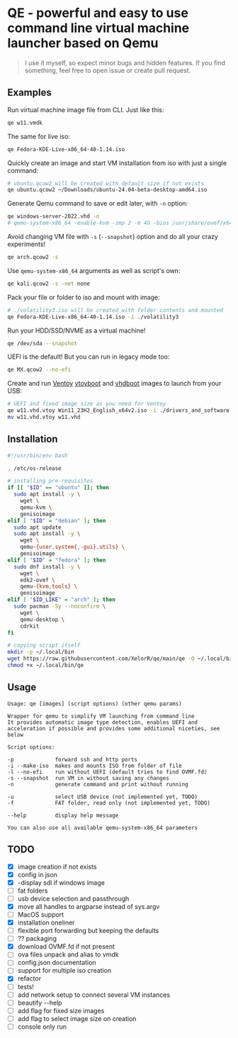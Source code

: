 # QE - powerful and easy to use command line virtual machine launcher based on Qemu

> I use it myself, so expect minor bugs and hidden features.
> If you find something, feel free to open issue or create pull request.

## Examples

Run virtual machine image file from CLI. Just like this:
```bash
qe w11.vmdk
```

The same for live iso:
```bash
qe Fedora-KDE-Live-x86_64-40-1.14.iso
```

Quickly create an image and start VM installation from iso with just a single command:
```bash
# ubuntu.qcow2 will be created with default size if not exists
qe ubuntu.qcow2 ~/Downloads/ubuntu-24.04-beta-desktop-amd64.iso
```

Generate Qemu command to save or edit later, with `-n` option:
```bash
qe windows-server-2022.vhd -n
# qemu-system-x86_64 -enable-kvm -smp 2 -m 4G -bios /usr/share/ovmf/x64/OVMF.fd -drive file=windows-server-2022.vhd,format=vpc,index=0,media=disk -display sdl
```

Avoid changing VM file with `-s` (`--snapshot`) option and do all your crazy experiments!
```bash
qe arch.qcow2 -s
```

Use `qemu-system-x86_64` arguments as well as script's own:
```bash
qe kali.qcow2 -s -net none
```

Pack your file or folder to iso and mount with image:
```bash
# ./volatility3.iso will be created with folder contents and mounted
qe Fedora-KDE-Live-x86_64-40-1.14.iso -i ./volatility3
```

Run your HDD/SSD/NVME as a virtual machine!
```bash
qe /dev/sda --snapshot
```

UEFI is the default! But you can run in legacy mode too:
```bash
qe MX.qcow2 --no-efi
```

Create and run [Ventoy](https://ventoy.net/en/index.html) [vtoyboot](https://ventoy.net/en/plugin_vtoyboot.html) and [vhdboot](https://ventoy.net/en/plugin_vhdboot.html) images to launch from your USB:
```bash
# UEFI and fixed image size as you need for Ventoy
qe w11.vhd.vtoy Win11_23H2_English_x64v2.iso -i ./drivers_and_software
mv w11.vhd.vtoy w11.vhd
```

## Installation

```bash
#!/usr/bin/env bash

. /etc/os-release

# installing pre-requisites
if [[ "$ID" == "ubuntu" ]]; then
  sudo apt install -y \
    wget \
    qemu-kvm \
    genisoimage
elif [ "$ID" = "debian" ]; then
  sudo apt update
  sudo apt install -y \
    wget \
    qemu-{user,system{,-gui},utils} \
    genisoimage
elif [ "$ID" = "fedora" ]; then
  sudo dnf install -y \
    wget \
    edk2-ovmf \
    qemu-{kvm,tools} \
    genisoimage
elif [ "$ID_LIKE" = "arch" ]; then
  sudo pacman -Sy --noconfirm \
    wget \
    qemu-desktop \
    cdrkit
fi

# copying script itself
mkdir -p ~/.local/bin
wget https://raw.githubusercontent.com/XelorR/qe/main/qe -O ~/.local/bin/qe
chmod +x ~/.local/bin/qe
```

## Usage

```
Usage: qe [images] (script options) (other qemu params)

Wrapper for qemu to simplify VM launching from command line
It provides automatic image type detection, enables UEFI and acceleration if possible and provides some additional niceties, see below

Script options:

-p             forward ssh and http ports
-i --make-iso  makes and mounts ISO from folder of file
-l --no-efi    run without UEFI (default tries to find OVMF.fd)
-s --snapshot  run VM in without saving any changes
-n             generate command and print without running

-u             select USB device (not implemented yet, TODO)
-f             FAT folder, read only (not implemented yet, TODO)

--help         display help message

You can also use all available qemu-system-x86_64 parameters
```

## TODO

- [x] image creation if not exists
- [x] config in json
- [x] -display sdl if windows image
- [ ] fat folders
- [ ] usb device selection and passthrough
- [x] move all handles to argparse instead of sys.argv
- [ ] MacOS support
- [x] installation oneliner
- [ ] flexible port forwarding but keeping the defaults
- [ ] ?? packaging
- [x] download OVMF.fd if not present
- [ ] ova files unpack and alias to vmdk
- [ ] config.json documentation
- [ ] support for multiple iso creation
- [x] refactor
- [ ] tests!
- [ ] add network setup to connect several VM instances
- [ ] beautify --help
- [ ] add flag for fixed size images
- [ ] add flag to select image size on creation
- [ ] console only run
